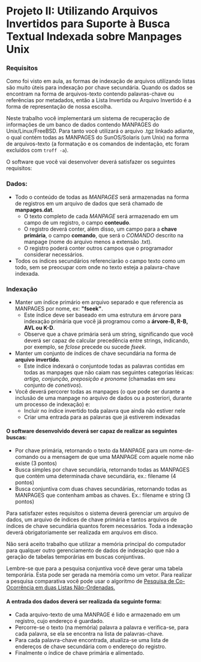# Projeto II: Utilizando Arquivos Invertidos para Suporte à Busca Textual Indexada sobre Manpages Unix

### Requisitos

Como foi visto em aula, as formas de indexação de arquivos utilizando listas são muito úteis para indexação por chave secundária. Quando os dados se encontram na forma de arquivos-texto contendo palavras-chave ou referências por metadados, então a Lista Invertida ou Arquivo Invertido é a forma de representação de nossa escolha.

Neste trabalho você implementará um sistema de recuperação de informações de um banco de dados contendo MANPAGES do Unix/Linux/FreeBSD. Para tanto você utilizará o arquivo .tgz linkado adiante, o qual contém todas as MANPAGES do SunOS/Solaris (um Unix) na forma de arquivos-texto (a formatação e os comandos de indentação, etc foram excluídos com `troff -a`).

O software que você vai desenvolver deverá satisfazer os seguintes requisitos:

### Dados:

- Todo o conteúdo de todas as _MANPAGES_ será armazenadas na forma de registros em um arquivo de dados que será chamado de **manpages.dat**.
  - O texto completo de cada _MANPAGE_ será armazenado em um campo de um registro, o campo **conteudo**.
  - O registro deverá conter, além disso, um campo para a **chave primária**, o campo **comando**, que será o _COMANDO_ descrito na manpage (nome do arquivo menos a extensão .txt).
  - O registro poderá conter outros campos que o programador considerar necessários.
- Todos os índices secundários referenciarão o campo texto como um todo, sem se preocupar com onde no texto esteja a palavra-chave indexada.

### Indexação

- Manter um índice primário em arquivo separado e que referencia as MANPAGES por nome, ex: **"fseek"**.
  - Este índice deve ser baseado em uma estrutura em árvore para indexação primária que você já programou como a **árvore-B, R-B, AVL ou K-D**.
  - Observe que a chave primária será um string, significando que você deverá ser capaz de calcular precedência entre strings, indicando, por exemplo, se _fclose_ precede ou sucede _fseek_.
- Manter um conjunto de índices de chave secundária na forma de **arquivo invertido**.
  - Este índice indexará o conjuntode todas as palavras contidas em todas as manpages que não caiam nas seguintes categorias léxicas: _artigo, conjunção, preposição e pronome_ (chamadas em seu conjunto de _conetivos_).
- Você deverá percorer todas as manpages (o que pode ser durante a inclusão de uma manpage no arquivo de dados ou a posteriori, durante um processo de indexação) e:
  - Incluir no índice invertido toda palavra que ainda não estiver nele
  - Criar uma entrada para as palavras que já estiverem indexadas

#### O software desenvolvido deverá ser capaz de realizar as seguintes buscas:

- Por chave primária, retornando o texto da MANPAGE para um nome-de-comando ou a mensagem de que uma MANPAGE com aquele nome não existe (3 pontos)
- Busca simples por chave secundária, retornando todas as MANPAGES que contém uma determinada chave secundária, ex.: filename (4 pontos)
- Busca conjuntiva com duas chaves secundárias, retornando todas as MANPAGES que contenham ambas as chaves. Ex.: filename e string (3 pontos)

Para satisfazer estes requisitos o sistema deverá gerenciar um arquivo de dados, um arquivo de índices de chave primária e tantos arquivos de índices de chave secundária quantos forem necessários. Toda a indexação deverá obrigatoriamente ser realizada em arquivos em disco.

Não será aceito trabalho que utilizar a memória principal do computador para qualquer outro gerenciamento de dados de indexação que não a geração de tabelas temporárias em buscas conjuntivas.

Lembre-se que para a pesquisa conjuntiva você deve gerar uma tabela temporária. Esta pode ser gerada na memória como um vetor. Para realizar a pesquisa comparativa você pode usar o algoritmo de [Pesquisa de Co-Ocorrência em duas Listas Não-Ordenadas.](http://www.inf.ufsc.br/%7Eine5384-hp/Arquivos/invertido.html#Pesquisa_de_Co-Ocorr%EAncia_em_duas_Listas)

#### A entrada dos dados deverá ser realizada da seguinte forma:

- Cada arquivo-texto de uma MANPAGE é lido e armazenado em um registro, cujo endereço é guardado.
- Percorre-se o texto (na memória) palavra a palavra e verifica-se, para cada palavra, se ela se encontra na lista de palavras-chave.
- Para cada palavra-chave encontrada, atualiza-se uma lista de endereços de chave secundária com o endereço do registro.
- Finalmente o índice de chave primária e alimentado.
